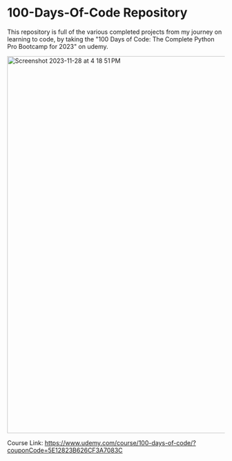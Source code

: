 # 100-Days-Of-Code Repository 

This repository is full of the various completed projects from my journey on learning to code, by taking the "100 Days of Code: The Complete Python Pro Bootcamp for 2023" on udemy.

<img width="874" alt="Screenshot 2023-11-28 at 4 18 51 PM" src="https://github.com/ashjorda/100-Days-Of-Code/assets/40682488/84ee91ff-b9c0-4bc8-aa07-e2f1d191a2fe">

Course Link: https://www.udemy.com/course/100-days-of-code/?couponCode=5E12823B626CF3A7083C
